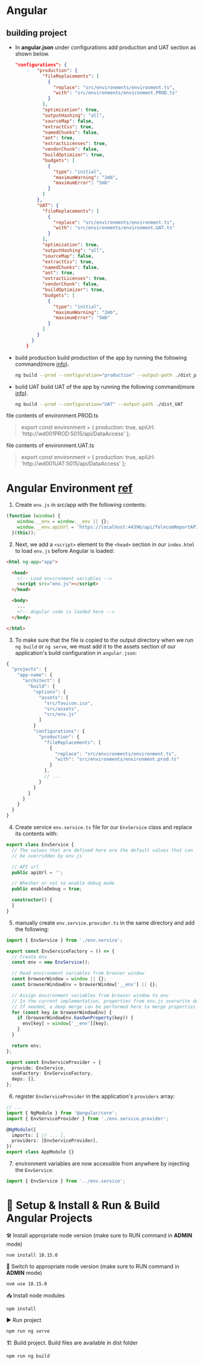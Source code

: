 # Angular

## building project 
- In __angular.json__ under configurations add production and UAT section as shown below.
    ```json
    "configurations": {
            "production": {
              "fileReplacements": [
                {
                  "replace": "src/environments/environment.ts",
                  "with": "src/environments/environment.PROD.ts"
                }
              ],
              "optimization": true,
              "outputHashing": "all",
              "sourceMap": false,
              "extractCss": true,
              "namedChunks": false,
              "aot": true,
              "extractLicenses": true,
              "vendorChunk": false,
              "buildOptimizer": true,
              "budgets": [
                {
                  "type": "initial",
                  "maximumWarning": "2mb",
                  "maximumError": "5mb"
                }
              ]
            },
            "UAT": {
              "fileReplacements": [
                {
                  "replace": "src/environments/environment.ts",
                  "with": "src/environments/environment.UAT.ts"
                }
              ],
              "optimization": true,
              "outputHashing": "all",
              "sourceMap": false,
              "extractCss": true,
              "namedChunks": false,
              "aot": true,
              "extractLicenses": true,
              "vendorChunk": false,
              "buildOptimizer": true,
              "budgets": [
                {
                  "type": "initial",
                  "maximumWarning": "2mb",
                  "maximumError": "5mb"
                }
              ]
            }
          }
        }
    ```
- build production
  build production of the app by running the following command(more [info](https://angular.io/cli/build)).
  ```bash
  ng build --prod --configuration="production" --output-path ./dist_prod
  ```  
- build UAT
  build UAT of the app by running the following command(more [info](https://angular.io/cli/build)).
  ```bash
  ng build --prod --configuration="UAT" --output-path ./dist_UAT
  ```  
file contents of environment.PROD.ts
> export const environment = {
> production: true,
>  apiUrl: 'http://wd001PROD:5015/api/DataAccess'
> };

file contents of environment.UAT.ts
> export const environment = {
> production: true,
>  apiUrl: 'http://wd001UAT:5015/api/DataAccess'
> };

# Angular Environment [ref](https://www.jvandemo.com/how-to-use-environment-variables-to-configure-your-angular-application-without-a-rebuild/)

1. Create ```env.js``` in src/app with the following contents:
```js
(function (window) {
    window.__env = window.__env || {};  
    window.__env.apiUrl = 'https://localhost:44396/api/TelecomReportAPI';    
  }(this));  
```
2. Next, we add a ```<script>``` element to the ```<head>``` section in our ```index.html``` to load ```env.js``` before Angular is loaded:
```html
<html ng-app="app">

  <head>
    <!-- Load environment variables -->
    <script src="env.js"></script>
  </head>

  <body>
    ...
    <!-- Angular code is loaded here -->
  </body>  

</html> 
```
3. To make sure that the file is copied to the output directory when we run ```ng build``` or ```ng serve```, we must add it to the assets section of our application's build configuration in ```angular.json```:
```js
{
  "projects": {
    "app-name": {
      "architect": {
        "build": {
          "options": {
            "assets": [
              "src/favicon.ico",
              "src/assets",
              "src/env.js"
            ]
          }
          "configurations": {
            "production": {
              "fileReplacements": [
                {
                  "replace": "src/environments/environment.ts",
                  "with": "src/environments/environment.prod.ts"
                }
              ],
              // ...
            }
          }
        }
      }
    }
  }
}
```
4. Create service ```env.service.ts```  file for our ```EnvService``` class and replace its contents with:
```ts
export class EnvService {
  // The values that are defined here are the default values that can
  // be overridden by env.js

  // API url
  public apiUrl = '';

  // Whether or not to enable debug mode
  public enableDebug = true;

  constructor() {
  }
}
```

5. manually create ```env.service.provider.ts``` in the same directory and add the following:

```ts
import { EnvService } from './env.service';

export const EnvServiceFactory = () => {  
  // Create env
  const env = new EnvService();

  // Read environment variables from browser window
  const browserWindow = window || {};
  const browserWindowEnv = browserWindow['__env'] || {};

  // Assign environment variables from browser window to env
  // In the current implementation, properties from env.js overwrite defaults from the EnvService.
  // If needed, a deep merge can be performed here to merge properties instead of overwriting them.
  for (const key in browserWindowEnv) {
    if (browserWindowEnv.hasOwnProperty(key)) {
      env[key] = window['__env'][key];
    }
  }

  return env;
};

export const EnvServiceProvider = {  
  provide: EnvService,
  useFactory: EnvServiceFactory,
  deps: [],
};
```
6. register ```EnvServiceProvider``` in the application's `providers` array:

```ts
// ...
import { NgModule } from '@angular/core';  
import { EnvServiceProvider } from './env.service.provider';

@NgModule({
  imports: [ // ... ],
  providers: [EnvServiceProvider],
})
export class AppModule {}  
```

7. environment variables are now accessible from anywhere by injecting the `EnvService`:

```ts
import { EnvService } from '../env.service';
```
# :100: Setup & Install & Run & Build Angular Projects

 :hammer_and_wrench: Install appropriate node version (make sure to RUN command in **ADMIN** mode)
 
  `nvm install 18.15.0`
    
 :arrows_counterclockwise: Switch to appropriate node version (make sure to RUN command in **ADMIN** mode)
 
 `nvm use 18.15.0`
    
 :inbox_tray: Install node modules
 
 `npm install`
    
:arrow_forward: Run project
 
 `npm run ng serve`
    
 :building_construction: Build project. Build files are available in dist folder
 
 `npm run ng build`
